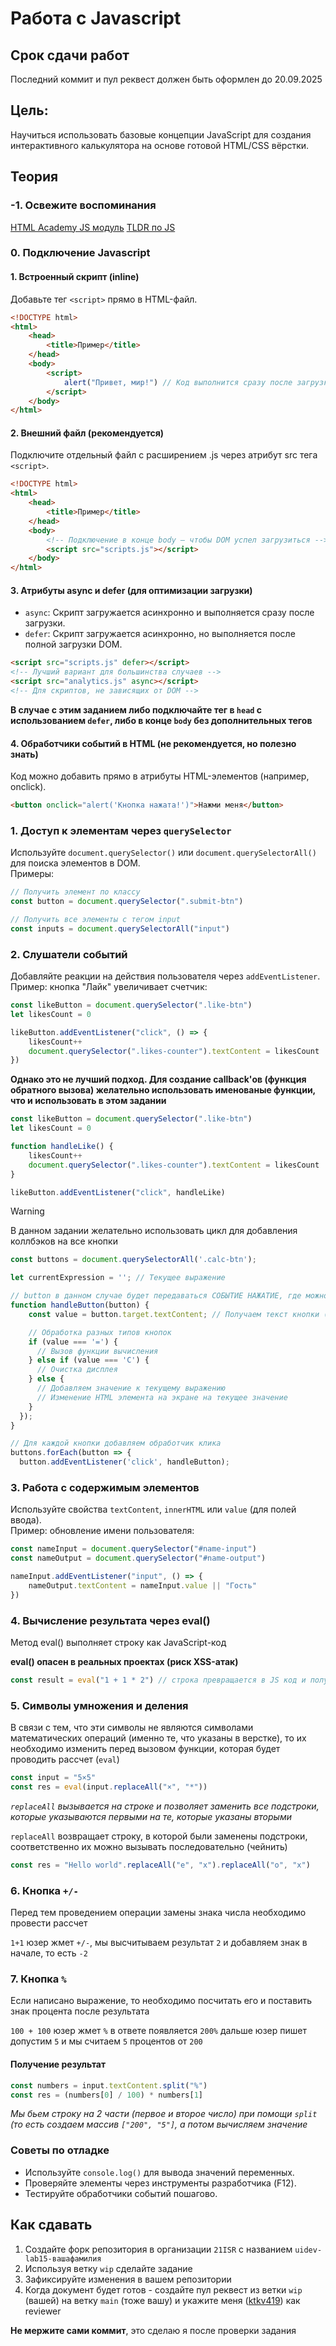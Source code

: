 # Работа с Javascript

## Срок сдачи работ

Последний коммит и пул реквест должен быть оформлен до 20.09.2025

## Цель:

Научиться использовать базовые концепции JavaScript для создания интерактивного калькулятора на основе готовой HTML/CSS вёрстки.

## Теория

### -1. Освежите воспоминания

[HTML Academy JS модуль](https://htmlacademy.ru/courses/343/run/1)
[TLDR по JS](https://learnxinyminutes.com/ru/javascript/)

### 0. Подключение Javascript

#### 1. Встроенный скрипт (inline)

Добавьте тег `<script>` прямо в HTML-файл.

```html
<!DOCTYPE html>
<html>
    <head>
        <title>Пример</title>
    </head>
    <body>
        <script>
            alert("Привет, мир!") // Код выполнится сразу после загрузки страницы
        </script>
    </body>
</html>
```

#### 2. Внешний файл (рекомендуется)

Подключите отдельный файл с расширением .js через атрибут src тега `<script>`.

```html
<!DOCTYPE html>
<html>
    <head>
        <title>Пример</title>
    </head>
    <body>
        <!-- Подключение в конце body — чтобы DOM успел загрузиться -->
        <script src="scripts.js"></script>
    </body>
</html>
```

#### 3. Атрибуты async и defer (для оптимизации загрузки)

-   `async`: Скрипт загружается асинхронно и выполняется сразу после загрузки.
-   `defer`: Скрипт загружается асинхронно, но выполняется после полной загрузки DOM.

```html
<script src="scripts.js" defer></script>
<!-- Лучший вариант для большинства случаев -->
<script src="analytics.js" async></script>
<!-- Для скриптов, не зависящих от DOM -->
```

**В случае с этим заданием либо подключайте тег в `head` с использованием `defer`, либо в конце `body` без дополнительных тегов**

#### 4. Обработчики событий в HTML (не рекомендуется, но полезно знать)

Код можно добавить прямо в атрибуты HTML-элементов (например, onclick).

```html
<button onclick="alert('Кнопка нажата!')">Нажми меня</button>
```

### 1. **Доступ к элементам через `querySelector`**

Используйте `document.querySelector()` или `document.querySelectorAll()` для поиска элементов в DOM.  
Примеры:

```javascript
// Получить элемент по классу
const button = document.querySelector(".submit-btn")

// Получить все элементы с тегом input
const inputs = document.querySelectorAll("input")
```

### 2. **Слушатели событий**

Добавляйте реакции на действия пользователя через `addEventListener`.  
Пример: кнопка "Лайк" увеличивает счетчик:

```javascript
const likeButton = document.querySelector(".like-btn")
let likesCount = 0

likeButton.addEventListener("click", () => {
    likesCount++
    document.querySelector(".likes-counter").textContent = likesCount
})
```

**Однако это не лучший подход. Для создание callback'ов (функция обратного вызова) желательно использовать именованые функции, что и использовать в этом задании**

```javascript
const likeButton = document.querySelector(".like-btn")
let likesCount = 0

function handleLike() {
    likesCount++
    document.querySelector(".likes-counter").textContent = likesCount
}

likeButton.addEventListener("click", handleLike)
```

> [!WARNING]
> В данном задании желательно использовать цикл для добавления коллбэков на все кнопки

```javascript
const buttons = document.querySelectorAll('.calc-btn');

let currentExpression = ''; // Текущее выражение

// button в данном случае будет передаваться СОБЫТИЕ НАЖАТИЕ, где можно будет узнать кнопку по которой нажали через target и из которой можно будет доставать её значение
function handleButton(button) {
    const value = button.target.textContent; // Получаем текст кнопки (например, "5", "+")

    // Обработка разных типов кнопок
    if (value === '=') {
      // Вызов функции вычисления
    } else if (value === 'C') {
      // Очистка дисплея
    } else {
      // Добавляем значение к текущему выражению
      // Изменение HTML элемента на экране на текущее значение
    }
  });
}

// Для каждой кнопки добавляем обработчик клика
buttons.forEach(button => {
  button.addEventListener('click', handleButton);
```

### 3. **Работа с содержимым элементов**

Используйте свойства `textContent`, `innerHTML` или `value` (для полей ввода).  
Пример: обновление имени пользователя:

```javascript
const nameInput = document.querySelector("#name-input")
const nameOutput = document.querySelector("#name-output")

nameInput.addEventListener("input", () => {
    nameOutput.textContent = nameInput.value || "Гость"
})
```

### 4. Вычисление результата через eval()

Метод eval() выполняет строку как JavaScript-код

**eval() опасен в реальных проектах (риск XSS-атак)**

```javascript
const result = eval("1 + 1 * 2") // строка превращается в JS код и получаем результат 3
```

### 5. Символы умножения и деления

В связи с тем, что эти символы не являются символами математических операций (именно те, что указаны в верстке), то их необходимо изменить перед вызовом функции, которая будет проводить рассчет (`eval`)

```javascript
const input = "5×5"
const res = eval(input.replaceAll("×", "*"))
```

_`replaceAll` вызывается на строке и позволяет заменить все подстроки, которые указываются первыми на те, которые указаны вторыми_

`replaceAll` возвращает строку, в которой были заменены подстроки, соответственно их можно вызывать последовательно (чейнить)

```javascript
const res = "Hello world".replaceAll("e", "x").replaceAll("o", "x")
```

### 6. Кнопка `+/-`

Перед тем проведением операции замены знака числа необходимо провести рассчет

`1+1` юзер жмет `+/-`, мы высчитываем результат `2` и добавляем знак в начале, то есть `-2`

### 7. Кнопка `%`

Если написано выражение, то необходимо посчитать его и поставить знак процента после результата

`100 + 100` юзер жмет `%` в ответе появляется `200%` дальше юзер пишет допустим `5` и мы считаем `5` процентов от `200`

#### Получение результат

```javascript
const numbers = input.textContent.split("%")
const res = (numbers[0] / 100) * numbers[1]
```

_Мы бьем строку на 2 части (первое и второе число) при помощи `split` (то есть создаем массив `["200", "5"]`, а потом вычисляем значение_

### **Советы по отладке**

-   Используйте `console.log()` для вывода значений переменных.
-   Проверяйте элементы через инструменты разработчика (F12).
-   Тестируйте обработчики событий пошагово.

## Как сдавать

1. Создайте форк репозитория в организации `21ISR` с названием `uidev-lab15-вашафамилия`
2. Используя ветку `wip` сделайте задание
3. Зафиксируйте изменения в вашем репозитории
4. Когда документ будет готов - создайте пул реквест из ветки `wip` (вашей) на ветку `main` (тоже вашу) и укажите меня ([ktkv419](https://github.com/ktkv419)) как reviewer

**Не мержите сами коммит**, это сделаю я после проверки задания
